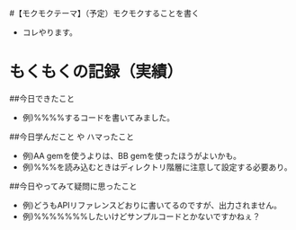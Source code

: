 #【モクモクテーマ】（予定）モクモクすることを書く
* コレやります。

# もくもくの記録（実績）
##今日できたこと
* 例)%%%%するコードを書いてみました。

##今日学んだこと や ハマったこと
* 例)AA gemを使うよりは、BB gemを使ったほうがよいかも。
* 例)%%%を読み込むときはディレクトリ階層に注意して設定する必要あり。

##今日やってみて疑問に思ったこと
* 例)どうもAPIリファレンスどおりに書いてるのですが、出力されません。
* 例)%%%%%%%したいけどサンプルコードとかないですかねぇ？
